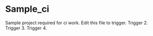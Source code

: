 # Sample_ci
Sample project required for ci work.
Edit this file to trigger.
Trigger 2.
Trigger 3.
Trigger 4.

